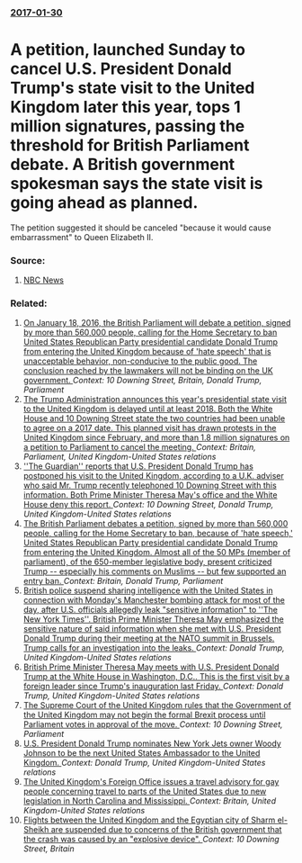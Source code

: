 ### [2017-01-30](/news/2017/01/30/index.md)

# A petition, launched Sunday to cancel U.S. President Donald Trump's state visit to the United Kingdom later this year, tops 1 million signatures, passing the threshold  for British Parliament debate.  A British government spokesman says the state visit is going ahead as planned. 

The petition suggested it should be canceled &quot;because it would cause embarrassment&quot; to Queen Elizabeth II.


### Source:

1. [NBC News](http://www.nbcnews.com/news/world/petition-ban-trump-s-state-visit-uk-reaches-1m-signatures-n714021)

### Related:

1. [On January 18, 2016, the British Parliament will debate a petition, signed by more than 560,000 people, calling for the Home Secretary to ban United States Republican Party presidential candidate Donald Trump from entering the United Kingdom because of 'hate speech' that is unacceptable behavior, non-conducive to the public good. The  conclusion reached by the lawmakers will not be binding on the UK government. ](/news/2016/01/5/on-january-18-2016-the-british-parliament-will-debate-a-petition-signed-by-more-than-560-000-people-calling-for-the-home-secretary-to-ba.md) _Context: 10 Downing Street, Britain, Donald Trump, Parliament_
2. [The Trump Administration announces this year's presidential state visit to the United Kingdom is delayed until at least 2018. Both the White House and 10 Downing Street state the two countries had been unable to agree on a 2017 date. This planned visit has drawn protests in the United Kingdom since February, and more than 1.8 million signatures on a petition to Parliament to cancel the meeting.  ](/news/2017/07/11/the-trump-administration-announces-this-year-s-presidential-state-visit-to-the-united-kingdom-is-delayed-until-at-least-2018-both-the-white.md) _Context: Britain, Parliament, United Kingdom-United States relations_
3. [''The Guardian'' reports that U.S. President Donald Trump has postponed his visit to the United Kingdom, according to a U.K. adviser who said Mr. Trump recently telephoned 10 Downing Street with this information. Both Prime Minister Theresa May's office and the White House deny this report. ](/news/2017/06/11/the-guardian-reports-that-u-s-president-donald-trump-has-postponed-his-visit-to-the-united-kingdom-according-to-a-u-k-adviser-who-sai.md) _Context: 10 Downing Street, Donald Trump, United Kingdom-United States relations_
4. [The British Parliament debates a petition, signed by more than 560,000 people, calling for the Home Secretary to ban,  because of 'hate speech,' United States Republican Party presidential candidate Donald Trump  from entering the United Kingdom. Almost all of the 50 MPs (member of parliament), of the 650-member legislative body, present  criticized Trump -- especially his comments on Muslims -- but few supported an entry ban. ](/news/2016/01/18/the-british-parliament-debates-a-petition-signed-by-more-than-560-000-people-calling-for-the-home-secretary-to-ban-because-of-hate-spee.md) _Context: Britain, Donald Trump, Parliament_
5. [British police suspend sharing intelligence with the United States in connection with Monday's Manchester bombing attack for most of the day, after U.S. officials allegedly leak "sensitive information" to ''The New York Times''. British Prime Minister Theresa May emphasized the sensitive nature of said information when she met with U.S. President Donald Trump during their meeting at the NATO summit in Brussels. Trump calls for an investigation into the leaks. ](/news/2017/05/25/british-police-suspend-sharing-intelligence-with-the-united-states-in-connection-with-monday-s-manchester-bombing-attack-for-most-of-the-day.md) _Context: Donald Trump, United Kingdom-United States relations_
6. [British Prime Minister  Theresa May meets with U.S. President Donald Trump at the White House in Washington, D.C.. This is the first visit by a foreign leader since Trump's inauguration last Friday. ](/news/2017/01/27/british-prime-minister-theresa-may-meets-with-u-s-president-donald-trump-at-the-white-house-in-washington-d-c-this-is-the-first-visit-b.md) _Context: Donald Trump, United Kingdom-United States relations_
7. [The Supreme Court of the United Kingdom rules that the Government of the United Kingdom may not begin the formal Brexit process until Parliament votes in approval of the move.  ](/news/2017/01/24/the-supreme-court-of-the-united-kingdom-rules-that-the-government-of-the-united-kingdom-may-not-begin-the-formal-brexit-process-until-parlia.md) _Context: 10 Downing Street, Parliament_
8. [U.S. President Donald Trump nominates New York Jets owner Woody Johnson to be the next United States Ambassador to the United Kingdom. ](/news/2017/01/20/u-s-president-donald-trump-nominates-new-york-jets-owner-woody-johnson-to-be-the-next-united-states-ambassador-to-the-united-kingdom.md) _Context: Donald Trump, United Kingdom-United States relations_
9. [The United Kingdom's Foreign Office issues a travel advisory for gay people concerning travel to parts of the United States due to new legislation in North Carolina and Mississippi.  ](/news/2016/04/20/the-united-kingdom-s-foreign-office-issues-a-travel-advisory-for-gay-people-concerning-travel-to-parts-of-the-united-states-due-to-new-legis.md) _Context: Britain, United Kingdom-United States relations_
10. [Flights between the United Kingdom and the Egyptian city of Sharm el-Sheikh are suspended due to concerns of the British government that the crash was caused by an "explosive device". ](/news/2015/11/4/flights-between-the-united-kingdom-and-the-egyptian-city-of-sharm-el-sheikh-are-suspended-due-to-concerns-of-the-british-government-that-the.md) _Context: 10 Downing Street, Britain_
